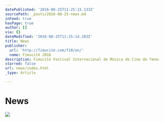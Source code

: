 ```yaml
---
datePublished: '2016-08-25T11:25:15.133Z'
sourcePath: _posts/2016-08-25-news.md
inFeed: true
hasPage: true
author: []
via: {}
dateModified: '2016-08-25T11:25:14.283Z'
title: News
publisher:
  url: 'http://fimucite.com/f10/en/'
  name: Fimucité 2016
description: Fimucité Festival Internacional de Música de Cine de Tenerife
starred: false
url: news/index.html
_type: Article

---
```

# News
![](https://the-grid-user-content.s3-us-west-2.amazonaws.com/39649e84-bc5a-4906-b0ba-a85c3f2b167e.png)